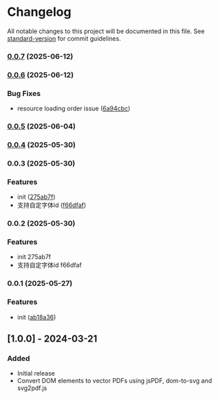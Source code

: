 # Changelog

All notable changes to this project will be documented in this file. See [standard-version](https://github.com/conventional-changelog/standard-version) for commit guidelines.

### [0.0.7](https://github.com/xzboss/dom-to-vector-pdf/compare/v0.0.6...v0.0.7) (2025-06-12)

### [0.0.6](https://github.com/xzboss/dom-to-vector-pdf/compare/v0.0.5...v0.0.6) (2025-06-12)


### Bug Fixes

* resource loading order issue ([6a94cbc](https://github.com/xzboss/dom-to-vector-pdf/commit/6a94cbc4876cdf5b0161f2104cd05cdb4f4692d0))

### [0.0.5](https://github.com/xzboss/dom-to-vector-pdf/compare/v0.0.4...v0.0.5) (2025-06-04)

### [0.0.4](https://github.com/xzboss/dom-to-vector-pdf/compare/v0.0.3...v0.0.4) (2025-05-30)

### 0.0.3 (2025-05-30)


### Features

* init ([275ab7f](https://github.com/xzboss/dom-to-vector-pdf/commit/275ab7fe62bb8df84e074c2211d47f22f63f6833))
* 支持自定字体id ([f66dfaf](https://github.com/xzboss/dom-to-vector-pdf/commit/f66dfafcd0436ee4f1787dd8d73641d9fd344422))

### 0.0.2 (2025-05-30)


### Features

* init 275ab7f
* 支持自定字体id f66dfaf

### 0.0.1 (2025-05-27)

### Features

- init ([ab18a36](https://github.com/xzboss/dom-to-vector-pdf/commit/ab18a36091a292392a7eef0d3745644f8400ee15))

## [1.0.0] - 2024-03-21

### Added

- Initial release
- Convert DOM elements to vector PDFs using jsPDF, dom-to-svg and svg2pdf.js
